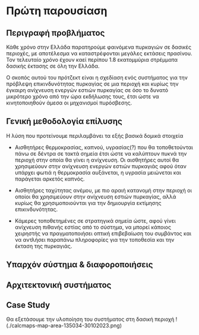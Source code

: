 # Πρώτη παρουσίαση

## Περιγραφή προβλήματος

Κάθε χρόνο στην Ελλάδα παρατηρούμε φαινόμενα πυρκαγιών σε δασικές περιοχές, με αποτέλεσμα να
καταστρέφονται μεγάλες εκτάσεις πρασίνου. Τον τελευταίο χρόνο έχουν καεί περίπου 1.8 εκατομμύρια
στρέμματα δασικής έκτασης σε όλη την Ελλάδα.

Ο σκοπός αυτού του πρότζεκτ είναι η σχεδίαση ενός συστήματος για την πρόβλεψη επικινδυνότητας
πυρκαγίας σε μια περιοχή και κυρίως την έγκαιρη ανίχνευση ενεργών εστιών πυρκαγίας σε όσο το
δυνατό μικρότερο χρόνο από την ώρα εκδήλωσης τους, έτσι ώστε να κινητοποιηθούν άμεσα οι μηχανισμοί
πυρόσβεσης.

## Γενική μεθοδολογία επίλυσης

Η λύση που προτείνουμε περιλαμβάνει τα εξής βασικά δομικά στοιχεία

- Αισθητήρες θερμοκρασίας, καπνού, υγρασίας(?) που θα τοποθετούνται πάνω σε δέντρα σε τακτά σημεία έτσι ώστε να καλύπτουν πυκνά την περιοχή στην οποία θα γίνει η ανίχνευση. Οι αισθητήρες αυτοί θα χρησιμεύουν στην ανίχνευση ενεργών εστιών πυρκαγιάς αφού όταν υπάρχει φωτιά η θερμοκρασία αυξάνεται, η υγρασία μειώνεται και παράγεται αρκετός καπνός.

- Αισθητήρες ταχύτητας ανέμου, με πιο αραιή κατανομή στην περιοχή οι οποίοι θα χρησιμεύουν στην ανίχνευση εστιών πυρκαγίας, αλλά κυρίως θα χρησιμοποιούνται για την δημιουργία εκτίμησης επικινδυνότητας.

- Κάμερες τοποθετημένες σε στρατηγικά σημεία ώστε, αφού γίνει ανίχνευση πιθανής εστίας από το σύστημα, να μπορεί κάποιος χειρηστής να πραγματοποιήσει οπτική επιβεβαίωση του συμβάντος και να αντλήσει παραπάνω πληροφορίες για την τοποθεσία και την έκταση της πυρκαγιάς.

## Υπαρχόν σύστημα & διαφοροποιήσεις

## Αρχιτεκτονική συστήματος

## Case Study

Θα εξετάσουμε την υλοποίηση του συστήματος στη δασική περιοχή
!(./calcmaps-map-area-135034-30102023.png)
